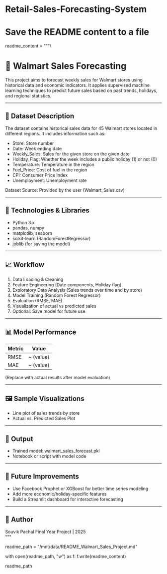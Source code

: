 # Retail-Sales-Forecasting-System

# Save the README content to a file
readme_content = """\
# 🛒 Walmart Sales Forecasting

This project aims to forecast weekly sales for Walmart stores using historical data and economic indicators. It applies supervised machine learning techniques to predict future sales based on past trends, holidays, and regional statistics.

---

## 📂 Dataset Description

The dataset contains historical sales data for 45 Walmart stores located in different regions. It includes information such as:

- Store: Store number
- Date: Week ending date
- Weekly_Sales: Sales for the given store on the given date
- Holiday_Flag: Whether the week includes a public holiday (1) or not (0)
- Temperature: Temperature in the region
- Fuel_Price: Cost of fuel in the region
- CPI: Consumer Price Index
- Unemployment: Unemployment rate

Dataset Source: Provided by the user (Walmart_Sales.csv)

---

## 🧰 Technologies & Libraries

- Python 3.x
- pandas, numpy
- matplotlib, seaborn
- scikit-learn (RandomForestRegressor)
- joblib (for saving the model)

---

## 📈 Workflow

1. Data Loading & Cleaning
2. Feature Engineering (Date components, Holiday flag)
3. Exploratory Data Analysis (Sales trends over time and by store)
4. Model Training (Random Forest Regressor)
5. Evaluation (RMSE, MAE)
6. Visualization of actual vs predicted sales
7. Optional: Save model for future use

---

## 📊 Model Performance

| Metric | Value     |
|--------|-----------|
| RMSE   | ~ (value) |
| MAE    | ~ (value) |

(Replace with actual results after model evaluation)

---

## 🖼️ Sample Visualizations

- Line plot of sales trends by store
- Actual vs. Predicted Sales Plot

---

## 💾 Output

- Trained model: walmart_sales_forecast.pkl
- Notebook or script with model code

---

## 🚀 Future Improvements

- Use Facebook Prophet or XGBoost for better time series modeling
- Add more economic/holiday-specific features
- Build a Streamlit dashboard for interactive forecasting

---

## 📌 Author

Souvik Pachal
Final Year Project | 2025  
"""

readme_path = "/mnt/data/README_Walmart_Sales_Project.md"

with open(readme_path, "w") as f:
    f.write(readme_content)

readme_path
